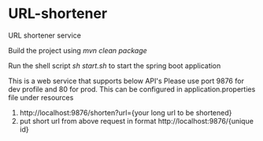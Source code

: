 # URL-shortener
URL shortener service

Build the project using <i>mvn clean package</i>

Run the shell script <i>sh start.sh</i> to start the spring boot application

This is a web service that supports below API's
Please use port 9876 for dev profile and 80 for prod. This can be configured in application.properties file under resources

1. http://localhost:9876/shorten?url={your long url to be shortened}
2. put short url from above request in format http://localhost:9876/{unique id}

